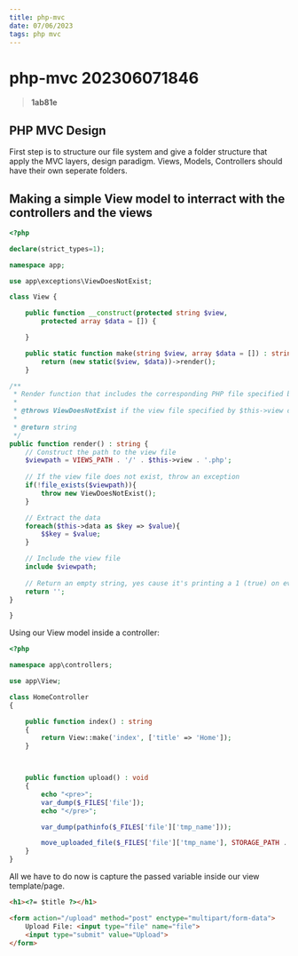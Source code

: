 ```yaml
---
title: php-mvc
date: 07/06/2023
tags: php mvc
---
```


# **php-mvc** 202306071846 
> **1ab81e**

  

## PHP MVC Design
First step is to structure our file system and give a folder structure that apply the MVC layers, design paradigm.
Views, Models, Controllers should have their own seperate folders.

## Making a simple View model to interract with the controllers and the views

```php
<?php

declare(strict_types=1);

namespace app;

use app\exceptions\ViewDoesNotExist;

class View {

    public function __construct(protected string $view, 
        protected array $data = []) {

    }

    public static function make(string $view, array $data = []) : string {
        return (new static($view, $data))->render();
    }

/**
 * Render function that includes the corresponding PHP file specified by $this->view.
 *
 * @throws ViewDoesNotExist if the view file specified by $this->view does not exist
 * 
 * @return string
 */
public function render() : string {
    // Construct the path to the view file
    $viewpath = VIEWS_PATH . '/' . $this->view . '.php';
    
    // If the view file does not exist, throw an exception
    if(!file_exists($viewpath)){
        throw new ViewDoesNotExist();
    }

    // Extract the data
    foreach($this->data as $key => $value){
        $$key = $value;
    }

    // Include the view file
    include $viewpath;
    
    // Return an empty string, yes cause it's printing a 1 (true) on every page otherwise :confused:  
    return '';
}

}
```

Using our View model inside a controller:

```php
<?php

namespace app\controllers;

use app\View;

class HomeController
{

    public function index() : string
    {
        return View::make('index', ['title' => 'Home']);
    }



    public function upload() : void
    {
        echo "<pre>";
        var_dump($_FILES['file']);
        echo "</pre>";

        var_dump(pathinfo($_FILES['file']['tmp_name']));

        move_uploaded_file($_FILES['file']['tmp_name'], STORAGE_PATH . '/' . $_FILES['file']['name']);
    }
}

```
All we have to do now is capture the passed variable inside our view template/page.

```HTML
<h1><?= $title ?></h1>

<form action="/upload" method="post" enctype="multipart/form-data">
    Upload File: <input type="file" name="file">
    <input type="submit" value="Upload">
</form>
```
